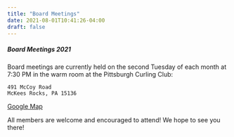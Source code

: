 ```yaml
---
title: "Board Meetings"
date: 2021-08-01T10:41:26-04:00
draft: false
---
```



##### Board Meetings 2021

Board meetings are currently held on the second Tuesday of each month at 7:30 PM in the warm room at the Pittsburgh Curling Club:

    491 McCoy Road
    McKees Rocks, PA 15136  
[Google Map](https://goo.gl/maps/ox3GJxEq5zDdMaMS6)

All members are welcome and encouraged to attend! We hope to see you there!

